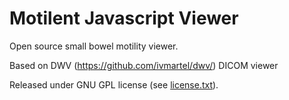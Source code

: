 Motilent Javascript Viewer
===


Open source small bowel motility viewer.

Based on DWV (https://github.com/ivmartel/dwv/) DICOM viewer

Released under GNU GPL license (see [license.txt](license.txt)). 

